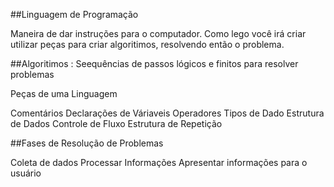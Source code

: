 ##Linguagem de Programação

Maneira de dar instruções para o computador.
Como lego você irá criar utilizar peças para criar algoritimos, resolvendo então o problema. 

##Algoritimos : Seequências de passos lógicos e finitos para resolver problemas

Peças de uma Linguagem

Comentários
Declarações de Váriaveis
Operadores
Tipos de Dado
Estrutura de Dados
Controle de Fluxo
Estrutura de Repetição

##Fases de Resolução de Problemas

 Coleta de dados
 Processar Informações
 Apresentar informações para o usuário